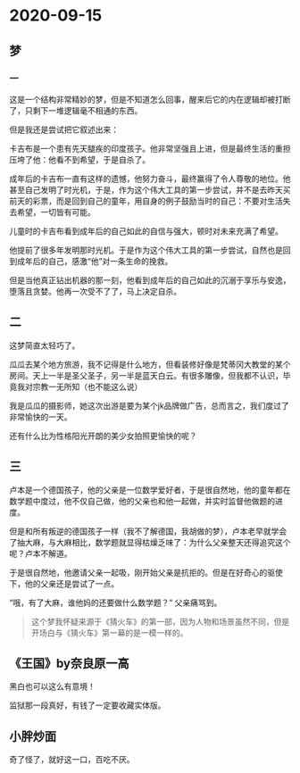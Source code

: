 # 2020-09-15

## 梦

### 一

这是一个结构非常精妙的梦，但是不知道怎么回事，醒来后它的内在逻辑却被打断了，只剩下一堆逻辑毫不相通的东西。

但是我还是尝试把它叙述出来：

卡吉布是一个患有先天腿疾的印度孩子。他非常坚强且上进，但是最终生活的重担压垮了他：他看不到希望，于是自杀了。

成年后的卡吉布一直有这样的遗憾，他努力奋斗，最终赢得了令人尊敬的地位。他甚至自己发明了时光机，于是，作为这个伟大工具的第一步尝试，并不是去昨天买前天的彩票，而是回到自己的童年，用自身的例子鼓励当时的自己：不要对生活失去希望，一切皆有可能。

儿童时的卡吉布看到成年后的自己如此的自信与强大，顿时对未来充满了希望。

他提前了很多年发明那时光机。于是作为这个伟大工具的第一步尝试，自然也是回到成年后的自己，感激“他”对一条生命的挽救。

但是当他真正钻出机器的那一刻，他看到成年后的自己如此的沉溺于享乐与安逸，堕落且贪婪。他再一次受不了了，马上决定自杀。



## 二

这梦简直太轻巧了。

瓜瓜去某个地方旅游，我不记得是什么地方，但看装修好像是梵蒂冈大教堂的某个房间。天上一半是圣父圣子，另一半是蓝天白云。有很多雕像，但我都不认识，毕竟我对宗教一无所知（也不能这么说）

我是瓜瓜的摄影师，她这次出游是要为某个jk品牌做广告，总而言之，我们度过了非常愉快的一天。

还有什么比为性格阳光开朗的美少女拍照更愉快的呢？

## 三

卢本是一个德国孩子，他的父亲是一位数学爱好者，于是很自然地，他的童年都在数学题中度过，他不仅自己做，他的父亲也和他一起做，并实时监督他做题的进度。

但是和所有叛逆的德国孩子一样（我不了解德国，我胡做的梦），卢本老早就学会了抽大麻，与大麻相比，数学题就显得枯燥乏味了：为什么父亲整天还得追究这个呢？卢本不解道。

于是很自然地，他邀请父亲一起吸，刚开始父亲是抗拒的。但是在好奇心的驱使下，他的父亲还是尝试了一点。

“哦，有了大麻，谁他妈的还要做什么数学题？” 父亲痛骂到。

> 这个梦我怀疑来源于《猜火车》的第一部，因为人物和场景虽然不同，但是开场白与《猜火车》第一幕的是一模一样的。

## 《王国》by奈良原一高

黑白也可以这么有意境！

监狱那一段真好，有钱了一定要收藏实体版。



## 小胖炒面

奇了怪了，就好这一口，百吃不厌。



